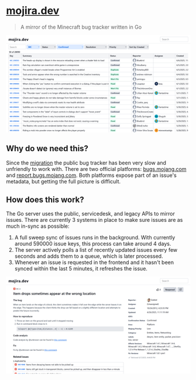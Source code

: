 # [mojira.dev](https://mojira.dev)
> A mirror of the Minecraft bug tracker written in Go

<div align="center"><img width="600" src="https://raw.githubusercontent.com/misode/mojira.dev/main/images/homepage.png" alt="Homepage of mojira.dev"></div>

## Why do we need this?
Since the [migration](https://minecraft.wiki/w/Bug_tracker#Migration) the public bug tracker has been very slow and unfriendly to work with. There are two official platforms: [bugs.mojang.com](https://bugs.mojang.com) and [report.bugs.mojang.com](https://report.bugs.mojang.com). Both platforms expose part of an issue's metadata, but getting the full picture is difficult.

## How does this work?
The Go server uses the public, servicedesk, and legacy APIs to mirror issues. There are currently 3 systems in place to make sure issues are as much in-sync as possible:

1. A full sweep sync of issues runs in the background. With currently around 590000 issue keys, this process can take around 4 days.
2. The server actively polls a list of recently updated issues every few seconds and adds them to a queue, which is later processed.
3. Whenever an issue is requested in the frontend and it hasn't been synced within the last 5 minutes, it refreshes the issue.

<div align="center"><img width="600" src="https://raw.githubusercontent.com/misode/mojira.dev/main/images/mc-4.png" alt="Issue detail page"></div>
